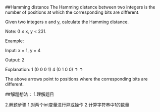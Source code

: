 
##Hamming distance
The Hamming distance between two integers is the number of positions at which the corresponding bits are different.

Given two integers x and y, calculate the Hamming distance.

Note:
0 ≤ x, y < 231.

Example:

Input: x = 1, y = 4

Output: 2

Explanation:
1   (0 0 0 1)
4   (0 1 0 0)
       ↑   ↑

The above arrows point to positions where the corresponding bits are different.

##解题想法：
1.理解题目
	

2.解题步骤
	1.对两个int变量进行异或操作
	2.计算字符串中1的数量




